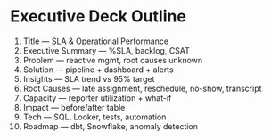 # Executive Deck Outline
1) Title — SLA & Operational Performance
2) Executive Summary — %SLA, backlog, CSAT
3) Problem — reactive mgmt, root causes unknown
4) Solution — pipeline + dashboard + alerts
5) Insights — SLA trend vs 95% target
6) Root Causes — late assignment, reschedule, no-show, transcript
7) Capacity — reporter utilization + what-if
8) Impact — before/after table
9) Tech — SQL, Looker, tests, automation
10) Roadmap — dbt, Snowflake, anomaly detection
